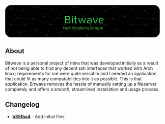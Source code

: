 <!--
MIT License

Copyright (c) 2023 Joshua Rose

Permission is hereby granted, free of charge, to any person obtaining a copy
of this software and associated documentation files (the "Software"), to deal
in the Software without restriction, including without limitation the rights
to use, copy, modify, merge, publish, distribute, sublicense, and/or sell
copies of the Software, and to permit persons to whom the Software is
furnished to do so, subject to the attatched conditions:

The above copyright notice and this permission notice shall be included in all
copies or substantial portions of the Software.
-->

<div align="center">
    <img src="https://raw.githubusercontent.com/JoshuaDRose/Bitwave/main/assets/github-header-image.png" alt="Biwave Readme Banner">
</div>

<h2>About</h2>
Bitwave is a personal project of mine that was developed initially as a result of not being able to find any decent
ssh interfaces that worked with Arch linux; requirements for me were quite versatile and I needed an application
that could fit as many compatabilities into it as possible. This is that application. Bitwave removes the hassle 
of manually setting up a fileserver completely and offers a smooth, streamlined installation and usage process.

<h2>Changelog</h2>
<ul>
    <li><b><a href="https://github.com/JoshuaDRose/Bitwave/commit/b35fba496e2764900adcc28837507209708bd2ea">b35fba4</a></b> - Add initial files</li>
</ul>
